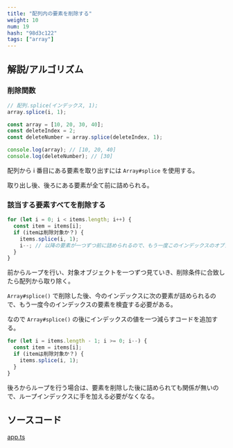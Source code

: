 ```yaml
---
title: "配列内の要素を削除する"
weight: 10
num: 19
hash: "98d3c122"
tags: ["array"]
---
```


## 解説/アルゴリズム

### 削除関数

```typescript
// 配列.splice(インデックス, 1);
array.splice(i, 1);
```

```typescript
const array = [10, 20, 30, 40];
const deleteIndex = 2;
const deleteNumber = array.splice(deleteIndex, 1);

console.log(array); // [10, 20, 40]
console.log(deleteNumber); // [30]
```

配列から i 番目にある要素を取り出すには `Array#splice` を使用する。

取り出し後、後ろにある要素が全て前に詰められる。

### 該当する要素すべてを削除する

```typescript
for (let i = 0; i < items.length; i++) {
  const item = items[i];
  if (itemは削除対象か？) {
    items.splice(i, 1);
    i--; // 以降の要素が一つずつ前に詰められるので、もう一度このインデックスのオブジェクトを検査する必要がある。
  }
}
```

前からループを行い、対象オブジェクトを一つずつ見ていき、削除条件に合致したら配列から取り除く。

`Array#splice()` で削除した後、今のインデックスに次の要素が詰められるので、もう一度今のインデックスの要素を検査する必要がある。

なので `Array#splice()` の後にインデックスの値を一つ減らすコードを追加する。

```typescript
for (let i = items.length - 1; i >= 0; i--) {
  const item = items[i];
  if (itemは削除対象か？) {
    items.splice(i, 1);
  }
}
```

後ろからループを行う場合は、要素を削除した後に詰められても関係が無いので、ループインデックスに手を加える必要がなくなる。

## ソースコード

[app.ts](./static/code/98d3c122/app.ts)
